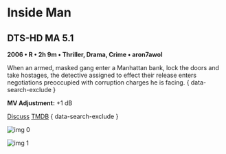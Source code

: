 # Inside Man

## DTS-HD MA 5.1

**2006 • R • 2h 9m • Thriller, Drama, Crime • aron7awol**

When an armed, masked gang enter a Manhattan bank, lock the doors and take hostages, the detective assigned to effect their release enters negotiations preoccupied with corruption charges he is facing.
{ data-search-exclude }

**MV Adjustment:** +1 dB

[Discuss](https://www.avsforum.com/threads/bass-eq-for-filtered-movies.2995212/post-58154412)  [TMDB](388)
{ data-search-exclude }

![img 0](https://i.imgur.com/sW73OUl.jpg)

![img 1](https://i.imgur.com/ZAndulz.jpg)

